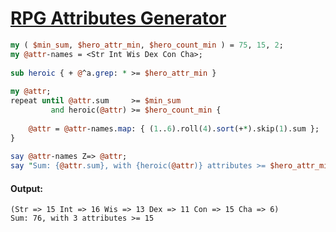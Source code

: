 [1]: https://rosettacode.org/wiki/RPG_Attributes_Generator

# [RPG Attributes Generator][1]

```perl
my ( $min_sum, $hero_attr_min, $hero_count_min ) = 75, 15, 2;
my @attr-names = <Str Int Wis Dex Con Cha>;
 
sub heroic { + @^a.grep: * >= $hero_attr_min }
 
my @attr;
repeat until @attr.sum     >= $min_sum
         and heroic(@attr) >= $hero_count_min {
 
    @attr = @attr-names.map: { (1..6).roll(4).sort(+*).skip(1).sum };
}
 
say @attr-names Z=> @attr;
say "Sum: {@attr.sum}, with {heroic(@attr)} attributes >= $hero_attr_min";
```

#### Output:
```
(Str => 15 Int => 16 Wis => 13 Dex => 11 Con => 15 Cha => 6)
Sum: 76, with 3 attributes >= 15
```